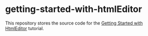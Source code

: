 # getting-started-with-htmlEditor

This repository stores the source code for the [Getting Started with HtmlEditor](https://js.devexpress.com/Documentation/Guide/UI_Components/List/Getting_Started_with_HtmlEditor/) tutorial.
